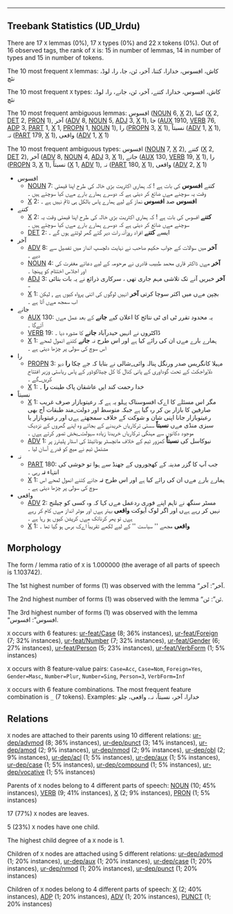 

--------------------------------------------------------------------------------

## Treebank Statistics (UD_Urdu)

There are 17 `X` lemmas (0%), 17 `X` types (0%) and 22 `X` tokens (0%).
Out of 16 observed tags, the rank of `X` is: 15 in number of lemmas, 14 in number of types and 15 in number of tokens.

The 10 most frequent `X` lemmas: کاش، افسوس، خدارا، کتنا، آخر، ئن، جا، را، لوڈ، نئچ

The 10 most frequent `X` types:  کاش، افسوس، خدارا، کتنے، آخر، ئن، جانے، را، لوڈ، نئچ

The 10 most frequent ambiguous lemmas: افسوس ([NOUN]() 6, [X]() 2), کتنا ([X]() 2, [DET]() 2, [PRON]() 1), آخر ([ADV]() 8, [NOUN]() 5, [ADJ]() 3, [X]() 1), جا ([AUX]() 1910, [VERB]() 76, [ADP]() 3, [PART]() 1, [X]() 1, [PROPN]() 1, [NOUN]() 1), را ([PROPN]() 3, [X]() 1), نسبتاً ([ADV]() 1, [X]() 1), نہ ([PART]() 179, [X]() 1), واقعی ([ADV]() 1, [X]() 1)

The 10 most frequent ambiguous types:  افسوس ([NOUN]() 7, [X]() 2), کتنے ([X]() 2, [DET]() 2), آخر ([ADV]() 8, [NOUN]() 4, [ADJ]() 3, [X]() 1), جانے ([AUX]() 130, [VERB]() 19, [X]() 1), را ([PROPN]() 3, [X]() 1), نسبتاً ([X]() 1, [ADV]() 1), نہ ([PART]() 180, [X]() 1), واقعی ([ADV]() 2, [X]() 1)


* افسوس
  * [NOUN]() 7: کتنے <b>افسوس</b> کی بات ہے ! کہ ہماری اکثریت بڑی خالہ کی طرح اپنا قیمتی وقت یہ سوچنے مےں ضائع کر دیتی ہے کہ دوسرے ہمارے بارے مےں کیا سوچتے ہیں ۔
  * [X]() 2: <b>افسوس</b> صد <b>افسوس</b> نماز کے لیے ہمارے پاس بالکل ہی ٹائم نہیں ہے ۔
* کتنے
  * [X]() 2: <b>کتنے</b> افسوس کی بات ہے ! کہ ہماری اکثریت بڑی خالہ کی طرح اپنا قیمتی وقت یہ سوچنے مےں ضائع کر دیتی ہے کہ دوسرے ہمارے بارے مےں کیا سوچتے ہیں ۔
  * [DET]() 2: ایسے <b>کتنے</b> افراد روزآنہ رات دیر گئے گھر لوٹتے ہوں گے ۔
* آخر
  * [ADV]() 8: <b>آخر</b> میں سوالات کے جواب حکیم صاحب نے نہایت دلچسپ انداز میں تفصیل سے دیے ۔
  * [NOUN]() 4: <b>آخر</b> مےں ڈاکٹر قاری محمد طبیب قادری نے مرحومہ کے لیے دعائے مغفرت کی اور اجلاس اختتام کو پہنچا ۔
  * [ADJ]() 3: <b>آخر</b> خبریں آنے تک تلاشی مہم جاری تھی ، سرکاری ذرائع نے یہ بات بتائی -
  * [X]() 1: بچپن مےں میں اکثر سوچا کرتی <b>آخر</b> انہیں لوگوں کی اتنی پرواہ کیوں ہے , لیکن اب سمجھ مےں آتا ہے ۔
* جانے
  * [AUX]() 130: یہ محدود تقرر ٹی ای ٹی نتائج کا اعلان کیے <b>جانے</b> کے بعد عمل مےں آئےگا ۔
  * [VERB]() 19: ڈاکٹروں نے انہیں حیدرآباد <b>جانے</b> کا مشورہ دیا ۔
  * [X]() 1: ہمارے بارے مےں ان کی رائے کیا ہے اور اس طرح نہ <b>جانے</b> کتنے انمول لمحے اس سوچ کی سولی پر چڑھا دیتی ہے ۔
* را
  * [PROPN]() 3: مہیلا کانگریس صدر ورنگل پنالہ وائی_شالی نے بتایا کہ جے چکا <b>را</b> دیو دلاپراجکٹ کے تحت گوداوری کے پانی کنال کا کل چیٹاکوڈور کے پاس ریاستی وزیر افتتاح کریں_گے ۔
  * [X]() 1: خدا رحمت کند ایں عاشقان پاک طینت <b>را</b> ۔
* نسبتاً
  * [X]() 1: مگر اس مسئلے کا اےک افسوسناک پہلو یہ ہے کہ رعیتوبازار صرف غریب صارفین کا بازار بن کر رہ گیا ہے جبکہ متوسط اور دولت_مند طبقات آج بھی رعیتوبازار جانا اپنی شان و شوکت کے خلاف سمجھتے ہےں اور رعیتوبازار یا سبزی منڈی مےں <b>نسبتاً</b> سستی ترکاریاں خریدنے کے بجائے وہ اپنے گھروں کے نزدیک موجود دکانوں سے مہنگی ترکاریاں خریدنا زیادہ سہولت_بخش تصور کرتے ہےں ۔
  * [ADV]() 1: نیوکاسل کی <b>نسبتاً</b> کمزور ٹیم کے خلاف مانچسٹر یونائیٹڈ کی اسٹار پلیئرز پر مشتمل ٹیم نے میچ کو قدرے آسان لیا ۔
* نہ
  * [PART]() 180: جب آپ کا گزر مدینہ کے کھجوروں کے جھنڈ سے ہوا تو خوشی کی انتہاء <b>نہ</b> رہی ۔
  * [X]() 1: ہمارے بارے مےں ان کی رائے کیا ہے اور اس طرح <b>نہ</b> جانے کتنے انمول لمحے اس سوچ کی سولی پر چڑھا دیتی ہے ۔
* واقعی
  * [ADV]() 2: مسٹر سنگھ نے تاہم اپنے فوری ردعمل مےں کہا کہ وہ کسی کو چیلنج نہیں کر رہے ہےں اور اگر لوک آیوکت <b>واقعی</b> بہتر ہےں اور موثر انداز مےں کام کر رہے ہےں تو پھر کرناٹک مےں کرپشن کیوں ہو رہا ہے ۔
  * [X]() 1: <b>واقعی</b> مجھے '' سیاست '' کے لیے لکھے تقریباً اےک برس ہو گیا تھا ۔

## Morphology

The form / lemma ratio of `X` is 1.000000 (the average of all parts of speech is 1.103742).

The 1st highest number of forms (1) was observed with the lemma “آخر”: آخر.

The 2nd highest number of forms (1) was observed with the lemma “ئن”: ئن.

The 3rd highest number of forms (1) was observed with the lemma “افسوس”: افسوس.

`X` occurs with 6 features: [ur-feat/Case]() (8; 36% instances), [ur-feat/Foreign]() (7; 32% instances), [ur-feat/Number]() (7; 32% instances), [ur-feat/Gender]() (6; 27% instances), [ur-feat/Person]() (5; 23% instances), [ur-feat/VerbForm]() (1; 5% instances)

`X` occurs with 8 feature-value pairs: `Case=Acc`, `Case=Nom`, `Foreign=Yes`, `Gender=Masc`, `Number=Plur`, `Number=Sing`, `Person=3`, `VerbForm=Inf`

`X` occurs with 6 feature combinations.
The most frequent feature combination is `_` (7 tokens).
Examples: خدارا، آخر، نسبتاً، نہ، واقعی، چلو


## Relations

`X` nodes are attached to their parents using 10 different relations: [ur-dep/advmod]() (8; 36% instances), [ur-dep/punct]() (3; 14% instances), [ur-dep/amod]() (2; 9% instances), [ur-dep/nmod]() (2; 9% instances), [ur-dep/obl]() (2; 9% instances), [ur-dep/acl]() (1; 5% instances), [ur-dep/aux]() (1; 5% instances), [ur-dep/case]() (1; 5% instances), [ur-dep/compound]() (1; 5% instances), [ur-dep/vocative]() (1; 5% instances)

Parents of `X` nodes belong to 4 different parts of speech: [NOUN]() (10; 45% instances), [VERB]() (9; 41% instances), [X]() (2; 9% instances), [PRON]() (1; 5% instances)

17 (77%) `X` nodes are leaves.

5 (23%) `X` nodes have one child.

The highest child degree of a `X` node is 1.

Children of `X` nodes are attached using 5 different relations: [ur-dep/advmod]() (1; 20% instances), [ur-dep/aux]() (1; 20% instances), [ur-dep/case]() (1; 20% instances), [ur-dep/nmod]() (1; 20% instances), [ur-dep/punct]() (1; 20% instances)

Children of `X` nodes belong to 4 different parts of speech: [X]() (2; 40% instances), [ADP]() (1; 20% instances), [ADV]() (1; 20% instances), [PUNCT]() (1; 20% instances)

